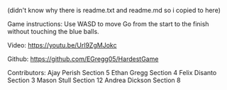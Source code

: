 (didn't know why there is readme.txt and readme.md so i copied to here)

Game instructions:
Use WASD to move
Go from the start to the finish without touching the blue balls.

Video:
https://youtu.be/Url9ZgMJokc

Github:
https://github.com/EGregg05/HardestGame   

Contributors:
Ajay Perish Section 5
Ethan Gregg Section 4
Felix Disanto Section 3
Mason Stull Section 12
Andrea Dickson Section 8

